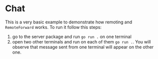 # Chat

This is a very basic example to demonstrate how remoting and `RemoteForward` works.
To run it follow this steps:

1. go to the server package and run `go run .` on one terminal
2. open two other terminals and run on each of them `go run .`. 
You will observe that message sent from one terminal will appear on the other one.